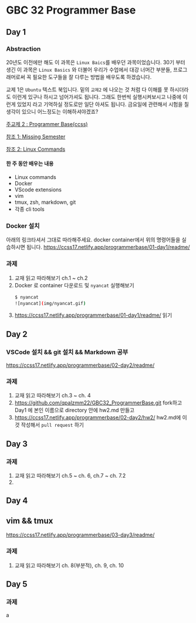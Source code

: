 # GBC 32 Programmer Base


## Day 1



### Abstraction

20년도 이전에만 해도 이 과목은 `Linux Baics`를 배우던 과목이었습니다. 30기 부터 생긴 이 과목은 `Linux Basics` 와 더불어 우리가 수업에서 대강 너머간 부분들, 프로그래머로써 꼭 필요한 도구들을 잘 다루는 방법을 배우도록 하겠습니다.

교제 1은 `Ubuntu` 텍스트 북입니다. 밑의 `교제2` 에 나오는 것 처럼 다 이해를 못 하시더라도 이런게 있구나 하시고 넘어가셔도 됩니다. 그래도 한번씩 실행시켜보시고 나중에 이런게 있었지 라고 기억하실 정도로만 일단 아셔도 됩니다. 금요일에 관련해서 시험을 칠 생각이 있으니 어느정도는 이해하셔야겠죠?

[주교제 2 : Programmer Base(ccss)](https://ccss17.netlify.app/programmerbase/)

[참조 1: Missing Semester](https://missing.csail.mit.edu/)

[참조 2: Linux Commands](https://linuxcommand.org/tlcl.php)

#### 한 주 동안 배우는 내용
- Linux commands
- Docker
- VScode extensions
- vim
- tmux, zsh, markdown, git
- 각종 cli tools

### Docker 설치

아래의 링크타셔서 그대로 따라해주세요. docker container에서 위의 명령어들을 실습하시면 됩니다.
https://ccss17.netlify.app/programmerbase/01-day1/readme/ 

### 과제

1. 교재 읽고 따라해보기 ch.1 ~ ch.2
2. Docker 로 container 다운로드 및 `nyancat` 실행해보기
    ```sh
    $ nyancat
    ![nyancat](img/nyancat.gif)
3. https://ccss17.netlify.app/programmerbase/01-day1/readme/ 읽기



## Day 2

### VSCode 설치 && git 설치 && Markdown 공부
https://ccss17.netlify.app/programmerbase/02-day2/readme/

### 과제
1. 교재 읽고 따라해보기 ch.3 ~ ch. 4
2. https://github.com/qpalzmm22/GBC32_ProgrammerBase.git fork하고 Day1 에 본인 이름으로 directory 안에 hw2.md 만들고 
3. https://ccss17.netlify.app/programmerbase/02-day2/hw2/ hw2.md에 이것 작성해서 `pull request` 하기
 

## Day 3


### 과제
1. 교재 읽고 따라해보기 ch.5 ~ ch. 6, ch.7 ~ ch. 7.2 
2. 



## Day 4

## vim && tmux
https://ccss17.netlify.app/programmerbase/03-day3/readme/

### 과제
1. 교재 읽고 따라해보기 ch. 8(부분적), ch. 9, ch. 10

## Day 5

### 과제

a